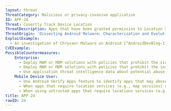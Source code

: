 ```yaml
---
layout: threat
ThreatCategory: Malicious or privacy-invasive application
ID: APP-24
Threat: Covertly Track Device Location
ThreatDescription: Apps that have been granted permission to Location Services or similar OS-provided services can abuse this permission to report device outside of what may be needed to support legitimate app functionality (e.g. navigation). Device location data may facilitate further attacks such as geo-physical or behavioral tracking of the user.
ThreatOrigin: 'Dissecting Android Malware: Characterization and Evolution [^85]'
ExploitExample:
  - An investigation of Chrysaor Malware on Android [^AndroidDevBlog-1]
CVEExample:
PossibleCountermeasures:
    Enterprise:
      - Deploy MAM or MDM solutions with policies that prohibit the side-loading of apps, which may bypass security checks on the app.
      - Deploy MAM or MDM solutions with policies that prohibit the installation of apps from 3rd party (unofficial) app stores.
      - Use application threat intelligence data about potential abuse of location services associated with apps installed on COPE or BYOD devices
    Mobile Device User:
      - Use Android Verify Apps feature to identify apps that may abuse location services.
      - When apps that require location services (e.g., map services) are not in use, use OS-provided settings to globally disable access to location services
      - When using untrusted apps that require locations services (e.g., map services), use OS-provided settings to revoke access to location services once the app is no longer in use.
title: APP-24
rawID: 24
---
```

